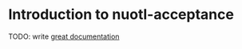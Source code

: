 # Introduction to nuotl-acceptance

TODO: write [great documentation](http://jacobian.org/writing/great-documentation/what-to-write/)
